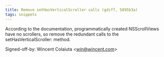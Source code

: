 ```yaml
---
title: Remove setHasVerticalScroller calls (gdiff, 5895b3a)
tags: snippets
---
```


According to the documentation, programmatically created NSScrollViews have no scrollers, so remove the redundant calls to the setHasVerticalScroller: method.

Signed-off-by: Wincent Colaiuta &lt;win@wincent.com&gt;
